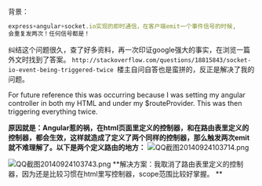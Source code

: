 
背景：

```javascript
express+angular+socket.io实现的即时通信，在客户端emit一个事件信号的时候,
会重复发两次！任何信号都是！
```

纠结这个问题很久，查了好多资料，再一次印证google强大的事实，在浏览一篇外文时找到了答案。
`http://stackoverflow.com/questions/18815843/socket-io-event-being-triggered-twice `楼主自问自答也是蛮拼的，反正是解决了我的问题。

> 
For future reference this was occurring because I was setting my angular controller in both my HTML and under my $routeProvider. This was then triggering everything twice. 

**原因就是：Angular惹的祸，在html页面里定义的控制器，和在路由表里定义的控制器，都会生效，这样就造成了定义了两个同样的控制器，那么触发两次emit就不难理解了。以下是两个定义路由的地方：** 
![QQ截图20140924103714.png](http://log.fyscu.com/usr/uploads/2014/09/1373443136.png)

![QQ截图20140924103743.png](http://log.fyscu.com/usr/uploads/2014/09/1977159788.png)
**解决方案：我取消了路由表里定义的控制器，因为还是比较习惯在html里写控制器，scope范围比较好掌握。 ** 
